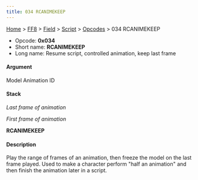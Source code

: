 ```yaml
---
title: 034 RCANIMEKEEP
---
```


[Home](Main%20Page.md) > [FF8](FF8.md) > [Field](FF8/Field.md) > [Script](FF8/Field/Script.md) > [Opcodes](FF8/Field/Script/Opcodes.md) > 034 RCANIMEKEEP

-   Opcode: **0x034**
-   Short name: **RCANIMEKEEP**
-   Long name: Resume script, controlled animation, keep last frame

#### Argument

Model Animation ID

#### Stack

  
*Last frame of animation*

*First frame of animation*

**RCANIMEKEEP**

#### Description

Play the range of frames of an animation, then freeze the model on the
last frame played. Used to make a character perform "half an animation"
and then finish the animation later in a script.
